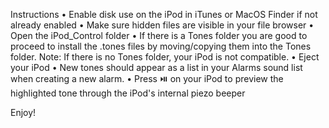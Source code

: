Instructions
• Enable disk use on the iPod in iTunes or MacOS Finder if not already enabled
• Make sure hidden files are visible in your file browser
• Open the iPod_Control folder
• If there is a Tones folder you are good to proceed to install the .tones files by moving/copying them into the Tones folder. 
Note: If there is no Tones folder, your iPod is not compatible.
• Eject your iPod
• New tones should appear as a list in your Alarms sound list when creating a new alarm.
• Press ⏯️ on your iPod to preview the highlighted tone through the iPod's internal piezo beeper

Enjoy!
